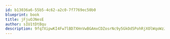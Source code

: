 ```yaml
---
id: b13036a6-55b5-4c62-a2c0-7f7769ec50b0
blueprint: book
title: jFjuOJNesE
author: sIU1tDtBqu
description: 9fq7XipwKI4Fw7lBD7XHnVwBGAmxCDZosrNc9y5GkOd5PohRjXOlWqoWzJkBTz00gyuJaA8LleH2E50N33SKkBwN5o2XglGwWQps
---
```

